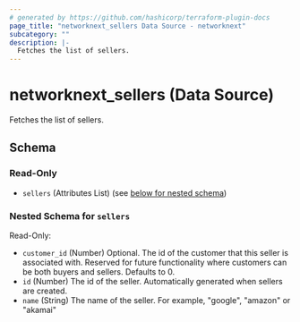 ```yaml
---
# generated by https://github.com/hashicorp/terraform-plugin-docs
page_title: "networknext_sellers Data Source - networknext"
subcategory: ""
description: |-
  Fetches the list of sellers.
---
```


# networknext_sellers (Data Source)

Fetches the list of sellers.



<!-- schema generated by tfplugindocs -->
## Schema

### Read-Only

- `sellers` (Attributes List) (see [below for nested schema](#nestedatt--sellers))

<a id="nestedatt--sellers"></a>
### Nested Schema for `sellers`

Read-Only:

- `customer_id` (Number) Optional. The id of the customer that this seller is associated with. Reserved for future functionality where customers can be both buyers and sellers. Defaults to 0.
- `id` (Number) The id of the seller. Automatically generated when sellers are created.
- `name` (String) The name of the seller. For example, "google", "amazon" or "akamai"


